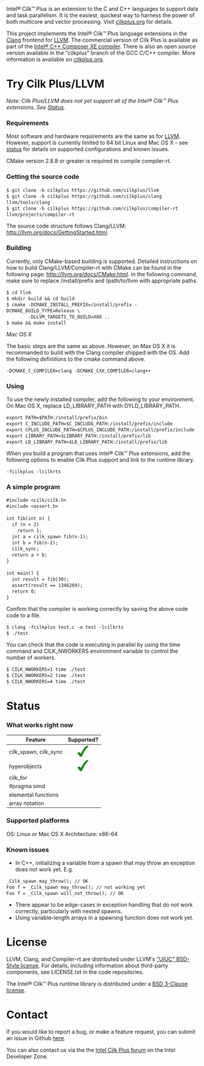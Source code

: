 Intel® Cilk™ Plus is an extension to the C and C++ languages to support data and task parallelism.  It is the easiest, quickest way to harness the power of both multicore and vector processing.  Visit [cilkplus.org](http://cilkplus.org) for details.

This project implements the Intel® Cilk™ Plus language extensions in the [Clang](http://clang.llvm.org) frontend for [LLVM](http://llvm.org).  The commercial version of Cilk Plus is available as part of the [Intel® C++ Composer XE compiler](http://software.intel.com/en-us/intel-composer-xe/).  There is also an open source version available in the "cilkplus" branch of the GCC C/C++ compiler.  More information is available on [cilkplus.org](http://cilkplus.org/which-license).


<a name="try"></a>
Try Cilk Plus/LLVM
==================

_Note: Cilk Plus/LLVM does not yet support all of the Intel® Cilk™ Plus extensions.  See [Status](#status)._

### Requirements

Most software and hardware requirements are the same as for [LLVM](http://llvm.org/docs/GettingStarted.html#requirements).  However, support is currently limited to 64 bit Linux and Mac OS X - see [status](#status) for details on supported configurations and known issues.

CMake version 2.8.8 or greater is required to compile compiler-rt.

### Getting the source code

```
$ git clone -b cilkplus https://github.com/cilkplus/llvm
$ git clone -b cilkplus https://github.com/cilkplus/clang llvm/tools/clang
$ git clone -b cilkplus https://github.com/cilkplus/compiler-rt llvm/projects/compiler-rt
```

The source code structure follows Clang/LLVM: http://llvm.org/docs/GettingStarted.html.

### Building

Currently, only CMake-based building is supported.  Detailed instructions on how to build Clang/LLVM/Compiler-rt with CMake can be found in the following page: http://llvm.org/docs/CMake.html.  In the following command, make sure to replace /install/prefix and /path/to/llvm with appropriate paths.

```
$ cd llvm
$ mkdir build && cd build
$ cmake -DCMAKE_INSTALL_PREFIX=/install/prefix -DCMAKE_BUILD_TYPE=Release \
        -DLLVM_TARGETS_TO_BUILD=X86 ..
$ make && make install
```

_Mac OS X_

The basic steps are the same as above.  However, on Max OS X it is recommanded to build with the Clang compiler shipped with the OS.  Add the following definitions to the cmake command above.

```
-DCMAKE_C_COMPILER=clang -DCMAKE_CXX_COMPILER=clang++
```

### Using

To use the newly installed compiler, add the following to your environment.  On Mac OS X, replace LD_LIBRARY_PATH with DYLD_LIBRARY_PATH.

```
export PATH=$PATH:/install/prefix/bin
export C_INCLUDE_PATH=$C_INCLUDE_PATH:/install/prefix/include
export CPLUS_INCLUDE_PATH=$CPLUS_INCLUDE_PATH:/install/prefix/include
export LIBRARY_PATH=$LIBRARY_PATH:/install/prefix/lib
export LD_LIBRARY_PATH=$LD_LIBRARY_PATH:/install/prefix/lib
```

When you build a program that uses Intel® Cilk™ Plus extensions, add the following options to enable Cilk Plus support and link to the runtime library.
```
-fcilkplus -lcilkrts
```

### A simple program

```
#include <cilk/cilk.h>
#include <assert.h>

int fib(int n) {
  if (n < 2)
    return 1;
  int a = cilk_spawn fib(n-1);
  int b = fib(n-2);
  cilk_sync;
  return a + b;
}

int main() {
  int result = fib(30);
  assert(result == 1346269);
  return 0;
} 
```

Confirm that the compiler is working correctly by saving the above code code to a file.

```
$ clang -fcilkplus test.c -o test -lcilkrts
$ ./test
```

You can check that the code is executing in parallel by using the time command and CILK_NWORKERS environment variable to control the number of workers.

```
$ CILK_NWORKERS=1 time ./test
$ CILK_NWORKERS=2 time ./test
$ CILK_NWORKERS=4 time ./test
```

<a name="status"></a>
Status
======

### What works right now

[check]: images/green_check.png "Yes"

|  Feature                | Supported?    |
|-------------------------|:-------------:|
| cilk\_spawn, cilk\_sync | ![check]      |
| hyperobjects            | ![check]      |
| cilk\_for               |               | 
| #pragma simd            |               | 
| elemental functions     |               | 
| array notation          |               | 

### Supported platforms

OS: Linux or Mac OS X
Architecture: x86-64

### Known issues

* In C++, initializing a variable from a spawn that may throw an exception does not work yet. E.g.

```
_Cilk_spawn may_throw(); // OK
Foo f = _Cilk_spawn may_throw(); // not working yet
Foo f = _Cilk_spawn will_not_throw(); // OK
```

* There appear to be edge-cases in exception handling that do not work correctly, particularly with nested spawns.
* Using variable-length arrays in a spawning function does not work yet.

<a name="license"></a>
License
=======

LLVM, Clang, and Compiler-rt are distributed under LLVM's ["UIUC" BSD-Style license](http://llvm.org/docs/DeveloperPolicy.html#license).  For details, including information about third-party components, see LICENSE.txt in the code repositories.

The Intel® Cilk™ Plus runtime library is distributed under a [BSD 3-Clause license](http://opensource.org/licenses/BSD-3-Clause).

<a name="contact"></a>
Contact
=======

If you would like to report a bug, or make a feature request, you can submit an issue in Github [here](https://github.com/cilkplus/clang/issues).

You can also contact us via the the [Intel Cilk Plus forum](http://software.intel.com/en-us/forums/intel-cilk-plus/) on the Intel Developer Zone.
